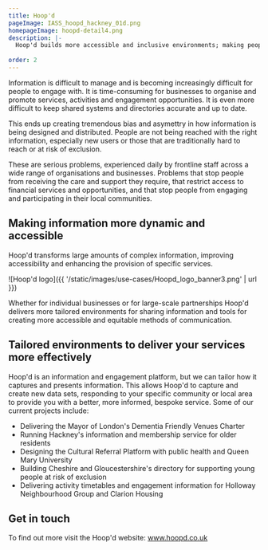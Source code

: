 ```yaml
---
title: Hoop'd
pageImage: IASS_hoopd_hackney_01d.png
homepageImage: hoopd-detail4.png
description: |-
  Hoop'd builds more accessible and inclusive environments; making people, places and businesses more connected. Hoop'd designs services for many different communities, improving access to accurate information and increasing user engagement. 
 
order: 2
---
```


Information is difficult to manage and is becoming increasingly difficult for people to engage with. It is time-consuming for businesses to organise and promote services, activities and engagement opportunities. It is even more difficult to keep shared systems and directories accurate and up to date. 

This ends up creating tremendous bias and asymettry in how information is being designed and distributed. People are not being reached with the right information, especially new users or those that are traditionally hard to reach or at risk of exclusion.

These are serious problems, experienced daily by frontline staff across a wide range of organisations and businesses. Problems that stop people from receiving the care and support they require, that restrict access to financial services and opportunities, and that stop people from engaging and participating in their local communities. 

Making information more dynamic and accessible
---------------------------------------------------------------------------------------------------------------------------------

Hoop'd transforms large amounts of complex information, improving accessibility and enhancing the provision of specific services. 

![Hoop'd logo]({{ '/static/images/use-cases/Hoopd_logo_banner3.png' | url }})

Whether for individual businesses or for large-scale partnerships Hoop'd delivers more tailored environments for sharing information and tools for creating more accessible and equitable methods of communication. 

Tailored environments to deliver your services more effectively
---------------------------------------------------------------------------------------------------------------------------------
Hoop'd is an information and engagement platform, but we can tailor how it captures and presents information. This allows Hoop'd to capture and create new data sets, responding to your specific community or local area to provide you with a better, more informed, bespoke service. Some of our current projects include:

- Delivering the Mayor of London's Dementia Friendly Venues Charter
- Running Hackney's information and membership service for older residents
- Designing the Cultural Referral Platform with public health and Queen Mary University 
- Building Cheshire and Gloucestershire's directory for supporting young people at risk of exclusion
- Delivering activity timetables and engagement information for Holloway Neighbourhood Group and Clarion Housing

Get in touch
---------------------------------------------------------------------------------------------------------------------------------
To find out more visit the Hoop'd website: www.hoopd.co.uk
